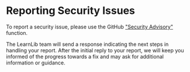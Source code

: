 # Reporting Security Issues

To report a security issue, please use the GitHub ["Security Advisory"](https://github.com/learnlib/automatalib/security/advisories/new) function.

The LearnLib team will send a response indicating the next steps in handling your report. After the initial reply to your report, we will keep you informed of the progress towards a fix and may ask for additional information or guidance.
